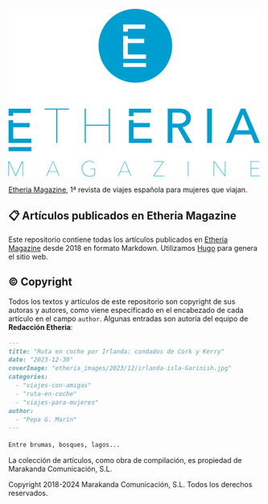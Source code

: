 ![Etheria Magazine](./logo.svg)

[Etheria Magazine](https://etheriamagazine.com), 1ª revista de viajes española para
mujeres que viajan.

## 📋 Artículos publicados en Etheria Magazine
Este repositorio contiene todas los artículos publicados en [Etheria
Magazine](https://etheriamagazine.com) desde 2018 en formato Markdown. Utilizamos
[Hugo](https://gohugo.io/) para genera el sitio web.


## ©️ Copyright
Todos los textos y artículos de este repositorio son copyright de sus autoras y autores,
como viene especificado en el encabezado de cada artículo en el campo `author`. Algunas
entradas son autoría del equipo de **Redacción Etheria**:

```markdown
---
title: "Ruta en coche por Irlanda: condados de Cork y Kerry"
date: "2023-12-30"
coverImage: "etheria_images/2023/12/irlanda-isla-Garinish.jpg"
categories: 
  - "viajes-con-amigas"
  - "ruta-en-coche"
  - "viajes-para-mujeres"
author: 
  - "Pepa G. Marín"
---

Entre brumas, bosques, lagos...
```

La colección de artículos, como obra de compilación, es propiedad de Marakanda
Comunicación, S.L.

Copyright 2018-2024 Marakanda Comunicación, S.L.
Todos los derechos reservados.


